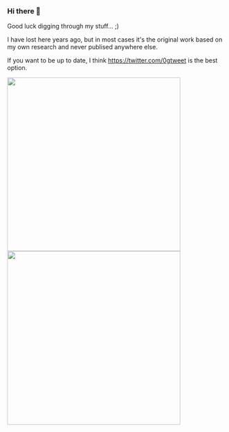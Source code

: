 ### Hi there 👋

Good luck digging through my stuff... ;) 

I have lost here years ago, but in most cases it's the original work based on my own research and never publised anywhere else.

If you want to be up to date, I think https://twitter.com/0gtweet is the best option.

<img src = "https://github-readme-stats.vercel.app/api?username=gtworek&show_icons=true&theme=dark&hide_border=true" width = 400>
<br>
<img src = "https://github-readme-streak-stats.herokuapp.com?user=gtworek&theme=dark&hide_border=true" width = 400>


<!--
**gtworek/gtworek** is a ✨ _special_ ✨ repository because its `README.md` (this file) appears on your GitHub profile.

Here are some ideas to get you started:

- 🔭 I’m currently working on ...
- 🌱 I’m currently learning ...
- 👯 I’m looking to collaborate on ...
- 🤔 I’m looking for help with ...
- 💬 Ask me about ...
- 📫 How to reach me: ...
- 😄 Pronouns: ...
- ⚡ Fun fact: ...
-->
